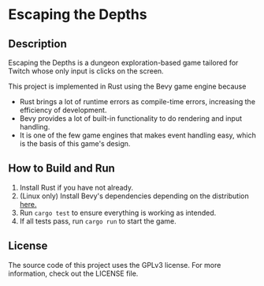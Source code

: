 # Escaping the Depths
## Description
Escaping the Depths is a dungeon exploration-based game tailored for Twitch whose only input is clicks on the screen.

This project is implemented in Rust using the Bevy game engine because
- Rust brings a lot of runtime errors as compile-time errors, increasing the efficiency of development.
- Bevy provides a lot of built-in functionality to do rendering and input handling.
- It is one of the few game engines that makes event handling easy, which is the basis of this game's design.

## How to Build and Run
1. Install Rust if you have not already.
2. (Linux only) Install Bevy's dependencies depending on the distribution [here.](https://github.com/bevyengine/bevy/blob/main/docs/linux_dependencies.md)
3. Run `cargo test` to ensure everything is working as intended.
4. If all tests pass, run `cargo run` to start the game.

## License
The source code of this project uses the GPLv3 license. For more information, check out the LICENSE file.
